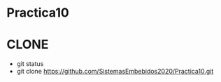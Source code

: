 # Practica10

# CLONE
- git status
- git clone https://github.com/SistemasEmbebidos2020/Practica10.git
